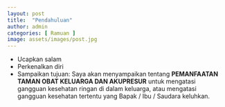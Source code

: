 ```yaml
---
layout: post
title:  "Pendahuluan"
author: admin
categories: [ Ramuan ]
image: assets/images/post.jpg
---
```


- Ucapkan salam
- Perkenalkan diri
- Sampaikan tujuan: Saya akan menyampaikan tentang **PEMANFAATAN TAMAN OBAT KELUARGA DAN AKUPRESUR** untuk mengatasi gangguan kesehatan ringan di dalam keluarga, atau mengatasi gangguan kesehatan tertentu yang Bapak / Ibu / Saudara keluhkan.
